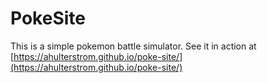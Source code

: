 # PokeSite

This is a simple pokemon battle simulator. See it in action at [https://ahulterstrom.github.io/poke-site/](https://ahulterstrom.github.io/poke-site/)
